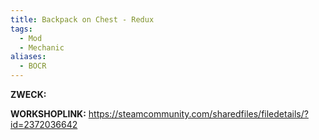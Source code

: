 ```yaml
---
title: Backpack on Chest - Redux
tags:
  - Mod
  - Mechanic
aliases:
  - BOCR
---
```

**ZWECK:** 

**WORKSHOPLINK:** https://steamcommunity.com/sharedfiles/filedetails/?id=2372036642
 <script src="https://www.steamwidgets.net/api/resource/query?type=js&module=workshop&version=v1"></script>
<steam-workshop itemid="2372036642"></steam-workshop>